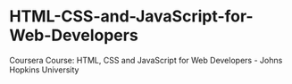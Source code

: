 # HTML-CSS-and-JavaScript-for-Web-Developers
Coursera Course: HTML, CSS and JavaScript for Web Developers - Johns Hopkins University

